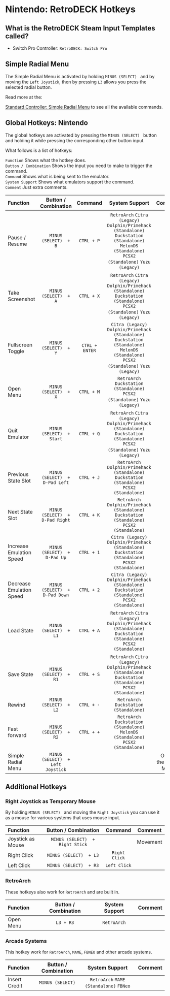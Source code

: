 # Nintendo: RetroDECK Hotkeys

## What is the RetroDECK Steam Input Templates called?

- Switch Pro Controller: `RetroDECK: Switch Pro`

## Simple Radial Menu

The Simple Radial Menu is activated by holding `MINUS (SELECT) ` and by moving the `Left Joystick`, then by pressing `L3` allows you press the selected radial button.

Read more at the:

[Standard Controller: Simple Radial Menu](radial-simple.md) to see all the available commands.

## Global Hotkeys: Nintendo

The global hotkeys are activated by pressing the `MINUS (SELECT) `  button and holding it while pressing the corresponding other button input.

What follows is a list of hotkeys:

`Function` Shows what the hotkey does. <br>
`Button / Combination` Shows the input you need to make to trigger the command. <br>
`Command` Shows what is being sent to the emulator. <br>
`System Support` Shows what emulators support the command. <br>
`Comment` Just extra comments. <br>


| Function                 | Button / Combination|  Command      | System Support     |    Comment |
| :---                    | :---:               | :---:                 |       :---:          |  :---:     |
| Pause / Resume          |   `MINUS (SELECT)  + B`          |   `CTRL + P`          | `RetroArch` `Citra (Legacy)` `Dolphin/Primehack (Standalone)`  `Duckstation (Standalone)`  `MelonDS (Standalone)` `PCSX2 (Standalone)`   `Yuzu (Legacy)`             |            |
| Take Screenshot         |   `MINUS (SELECT)  + A`          |   `CTRL + X`          | `RetroArch` `Citra (Legacy)` `Dolphin/Primehack (Standalone)`  `Duckstation (Standalone)`  `PCSX2 (Standalone)`    `Yuzu (Legacy)`           |            |
| Fullscreen Toggle      |   `MINUS (SELECT)  + Y`          |   `CTRL + ENTER`      | `Citra (Legacy)` `Dolphin/Primehack (Standalone)`  `Duckstation (Standalone)`  `MelonDS (Standalone)` `PCSX2 (Standalone)`   `Yuzu (Legacy)`             |            |
| Open Menu               |  `MINUS (SELECT)  + X`         |   `CTRL + M`          | `RetroArch` `Duckstation (Standalone)`  `PCSX2 (Standalone)`   `Yuzu (Legacy)`                        |
| Quit Emulator           |  `MINUS (SELECT)  + Start`       |   `CTRL + Q`          |`RetroArch` `Citra (Legacy)` `Dolphin/Primehack (Standalone)`  `Duckstation (Standalone)`  `PCSX2 (Standalone)`    `Yuzu (Legacy)`                                   |            | |
| Previous State Slot     |  `MINUS (SELECT)  + D-Pad Left`  |   `CTRL + J`          | `RetroArch` `Dolphin/Primehack (Standalone)`  `Duckstation (Standalone)`  `PCSX2 (Standalone)` |                    |            |
| Next State Slot         |  `MINUS (SELECT)  + D-Pad Right` |   `CTRL + K`          | `RetroArch` `Dolphin/Primehack (Standalone)`  `Duckstation (Standalone)`  `PCSX2 (Standalone)` |
| Increase Emulation Speed     |  `MINUS (SELECT)  + D-Pad Up`  |   `CTRL + 1`          | `Citra (Legacy)` `Dolphin/Primehack (Standalone)`  `Duckstation (Standalone)`  `PCSX2 (Standalone)` |                    |            |
| Decrease Emulation Speed         |  `MINUS (SELECT)  + D-Pad Down` |   `CTRL + 2`          | `Citra (Legacy)` `Dolphin/Primehack (Standalone)`  `Duckstation (Standalone)`  `PCSX2 (Standalone)` |                       |            |
| Load State              |  `MINUS (SELECT)  + L1`          |   `CTRL + A`          | `RetroArch` `Citra (Legacy)` `Dolphin/Primehack (Standalone)`  `Duckstation (Standalone)`  `PCSX2 (Standalone)`                           |            |
| Save State              |  `MINUS (SELECT)  + R1`          |   `CTRL + S`          | `RetroArch` `Citra (Legacy)` `Dolphin/Primehack (Standalone)`  `Duckstation (Standalone)`  `PCSX2 (Standalone)`                         |            |
| Rewind                  |  `MINUS (SELECT)  + L2`          |   `CTRL + -`          | `RetroArch` `Duckstation (Standalone)`                      |            |
| Fast forward            |  `MINUS (SELECT)  + R2`          |   `CTRL + +`          |  `RetroArch` `Duckstation (Standalone)`  `MelonDS (Standalone)` `PCSX2 (Standalone)`                                   |            |
| Simple Radial Menu      |  `MINUS (SELECT)  + Left Joystick`    |                                                                                                   |            |       Opens the Radial Menu  |


## Additional Hotkeys

### Right Joystick as Temporary Mouse

By holding `MINUS (SELECT) ` and moving the `Right Joystick` you can use it as a mouse for various systems that uses mouse input.

| Function                 | Button / Combination| Command      | Comment     |
| :---                    | :---:               | :---:                 |       :---:          |
| Joystick as Mouse        |  `MINUS (SELECT)  + Right Stick`           |            |   Movement  |
| Right Click        |  `MINUS (SELECT)  + L3`          |   `Right Click`               |     |
| Left Click        |  `MINUS (SELECT)  + R3`           |   `Left Click`            |     |

### RetroArch

These hotkeys also work for `RetroArch` and are built in.

| Function                 | Button / Combination     | System Support     |    Comment |
| :---                    | :---:                    |       :---:          |  :---:     |
| Open Menu               |  `L3 + R3`               |      `RetroArch`     |            |

### Arcade Systems

This hotkey work for `RetroArch`, `MAME`, `FBNEO` and other arcade systems.

| Function                 | Button / Combination     | System Support     |    Comment |
| :---                    | :---:                    |       :---:          |  :---:     |
| Insert Credit           |  `MINUS (SELECT)`                |     `RetroArch`  `MAME (Standalone)` `FBNeo`     |            |
